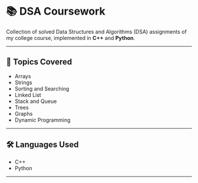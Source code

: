 # 📚 DSA Coursework

Collection of solved Data Structures and Algorithms (DSA) assignments of my college course, implemented in **C++** and **Python**.

---

## 📂 Topics Covered
- Arrays
- Strings
- Sorting and Searching
- Linked List
- Stack and Queue
- Trees
- Graphs
- Dynamic Programming

---

## 🛠️ Languages Used
- C++
- Python

---
